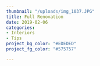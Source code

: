 ```yaml
---
thumbnail: "/uploads/img_1037.JPG"
title: Full Renovation
date: 2019-02-06
categories:
- Interiors
- Tips
project_bg_color: "#EDEDED"
project_fg_color: "#575757"

---
```

